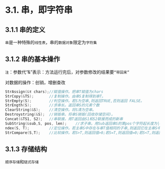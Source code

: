 # 3.1. 串，即字符串

## 3.1.1 串的定义

`串`是一种特殊的`线性表`，串的`数据对象`限定为`字符集`

## 3.1.2 串的基本操作

`注`：参数代“&”表示：方法运行完后，对参数修改的结果要`“带回来”`

对数据的操作：创销，增删查改

```c
StrAssign(&τ chars);//赋值操作。把串T赋值为chars
StrCopy(&TS);       //复制操作。由串S复制得到串T。
StrEmpty(S);        //判空操作。若S为空串,则返回TRUE,否则返回 FALSE。
StrEngth(S);        //求串长。返回串S的元素个数
ClearString(&S);    //清空操作。将S清为空串。
Destroystring(&S);  //销毁串。将串S销毁(回收存储空间)。
Concat(&TS1, S2);   //串联接。用T返回由S1和S2联接而成的新串
SubString(&sub,S, pos, len);	//求子串。用Sub返回串S的第pos个字符起长度为|en的子串。
ndex(S, T);         //定位操作。若主串S中存在与串T值相同的子串,则返回它在主串S中第一次出现的位置;否则函数值为0。
StrCompare(S,T);    //比较操作。若S>T,则返回值>0;若S=T,则返回值=0;若S<T,则返回值<0。
```

## 3.1.3 存储结构

`顺序存储`和`链式存储`
